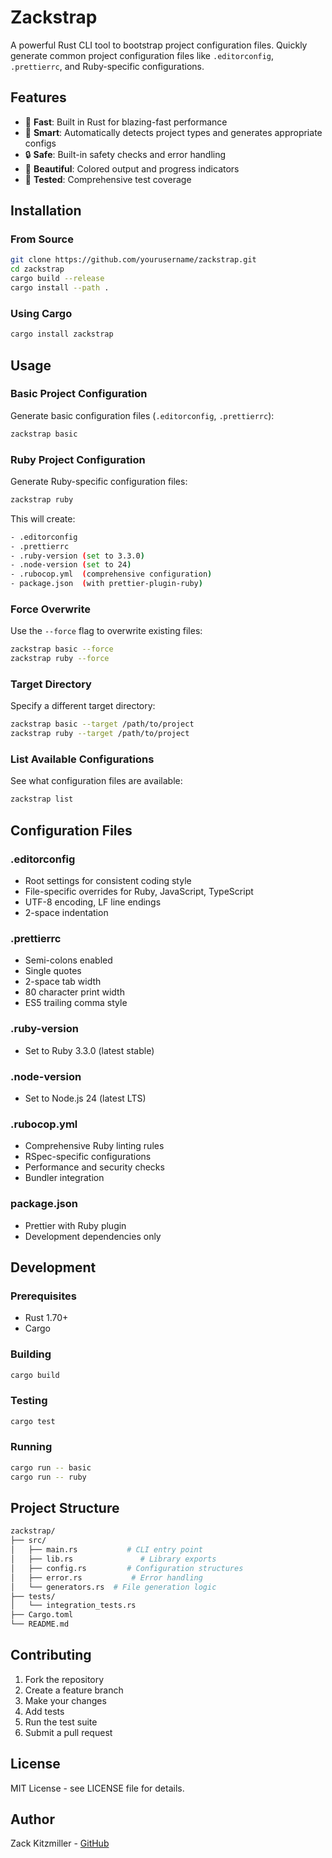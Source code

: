 # Zackstrap

A powerful Rust CLI tool to bootstrap project configuration files. Quickly generate common project configuration files like `.editorconfig`, `.prettierrc`, and Ruby-specific configurations.

## Features

- 🚀 **Fast**: Built in Rust for blazing-fast performance
- 🎯 **Smart**: Automatically detects project types and generates appropriate configs
- 🔒 **Safe**: Built-in safety checks and error handling
- 🎨 **Beautiful**: Colored output and progress indicators
- 🧪 **Tested**: Comprehensive test coverage

## Installation

### From Source

```bash
git clone https://github.com/yourusername/zackstrap.git
cd zackstrap
cargo build --release
cargo install --path .
```

### Using Cargo

```bash
cargo install zackstrap
```

## Usage

### Basic Project Configuration

Generate basic configuration files (`.editorconfig`, `.prettierrc`):

```bash
zackstrap basic
```

### Ruby Project Configuration

Generate Ruby-specific configuration files:

```bash
zackstrap ruby
```

This will create:

```bash
- .editorconfig
- .prettierrc
- .ruby-version (set to 3.3.0)
- .node-version (set to 24)
- .rubocop.yml  (comprehensive configuration)
- package.json  (with prettier-plugin-ruby)
```

### Force Overwrite

Use the `--force` flag to overwrite existing files:

```bash
zackstrap basic --force
zackstrap ruby --force
```

### Target Directory

Specify a different target directory:

```bash
zackstrap basic --target /path/to/project
zackstrap ruby --target /path/to/project
```

### List Available Configurations

See what configuration files are available:

```bash
zackstrap list
```

## Configuration Files

### .editorconfig

- Root settings for consistent coding style
- File-specific overrides for Ruby, JavaScript, TypeScript
- UTF-8 encoding, LF line endings
- 2-space indentation

### .prettierrc

- Semi-colons enabled
- Single quotes
- 2-space tab width
- 80 character print width
- ES5 trailing comma style

### .ruby-version

- Set to Ruby 3.3.0 (latest stable)

### .node-version

- Set to Node.js 24 (latest LTS)

### .rubocop.yml

- Comprehensive Ruby linting rules
- RSpec-specific configurations
- Performance and security checks
- Bundler integration

### package.json

- Prettier with Ruby plugin
- Development dependencies only

## Development

### Prerequisites

- Rust 1.70+
- Cargo

### Building

```bash
cargo build
```

### Testing

```bash
cargo test
```

### Running

```bash
cargo run -- basic
cargo run -- ruby
```

## Project Structure

```bash
zackstrap/
├── src/
│   ├── main.rs           # CLI entry point
│   ├── lib.rs               # Library exports
│   ├── config.rs         # Configuration structures
│   ├── error.rs           # Error handling
│   └── generators.rs  # File generation logic
├── tests/
│   └── integration_tests.rs
├── Cargo.toml
└── README.md
```

## Contributing

1. Fork the repository
2. Create a feature branch
3. Make your changes
4. Add tests
5. Run the test suite
6. Submit a pull request

## License

MIT License - see LICENSE file for details.

## Author

Zack Kitzmiller - [GitHub](https://github.com/yourusername)
